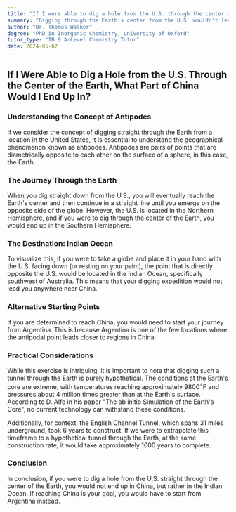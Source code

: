 ```yaml
---
title: "If I were able to dig a hole from the U.S. through the center of the earth, what part of China would I end up in?"
summary: "Digging through the Earth's center from the U.S. wouldn't lead to China, but to the Indian Ocean. You'd need to start in Argentina to reach China, though such a tunnel is impossible due to extreme heat and pressure."
author: "Dr. Thomas Walker"
degree: "PhD in Inorganic Chemistry, University of Oxford"
tutor_type: "IB & A-Level Chemistry Tutor"
date: 2024-05-07
---
```


## If I Were Able to Dig a Hole from the U.S. Through the Center of the Earth, What Part of China Would I End Up In?

### Understanding the Concept of Antipodes

If we consider the concept of digging straight through the Earth from a location in the United States, it is essential to understand the geographical phenomenon known as antipodes. Antipodes are pairs of points that are diametrically opposite to each other on the surface of a sphere, in this case, the Earth.

### The Journey Through the Earth

When you dig straight down from the U.S., you will eventually reach the Earth's center and then continue in a straight line until you emerge on the opposite side of the globe. However, the U.S. is located in the Northern Hemisphere, and if you were to dig through the center of the Earth, you would end up in the Southern Hemisphere.

### The Destination: Indian Ocean

To visualize this, if you were to take a globe and place it in your hand with the U.S. facing down (or resting on your palm), the point that is directly opposite the U.S. would be located in the Indian Ocean, specifically southwest of Australia. This means that your digging expedition would not lead you anywhere near China.

### Alternative Starting Points

If you are determined to reach China, you would need to start your journey from Argentina. This is because Argentina is one of the few locations where the antipodal point leads closer to regions in China. 

### Practical Considerations

While this exercise is intriguing, it is important to note that digging such a tunnel through the Earth is purely hypothetical. The conditions at the Earth's core are extreme, with temperatures reaching approximately $9800^\circ \text{F}$ and pressures about $4$ million times greater than at the Earth's surface. According to D. Alfe in his paper "The ab initio Simulation of the Earth's Core", no current technology can withstand these conditions.

Additionally, for context, the English Channel Tunnel, which spans $31$ miles underground, took $6$ years to construct. If we were to extrapolate this timeframe to a hypothetical tunnel through the Earth, at the same construction rate, it would take approximately $1600$ years to complete.

### Conclusion

In conclusion, if you were to dig a hole from the U.S. straight through the center of the Earth, you would not end up in China, but rather in the Indian Ocean. If reaching China is your goal, you would have to start from Argentina instead.
    
